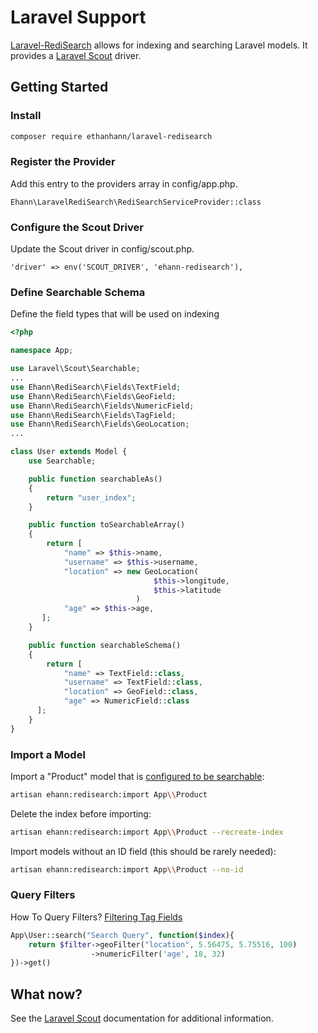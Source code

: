 # Laravel Support

[Laravel-RediSearch](https://github.com/ethanhann/Laravel-RediSearch) allows for indexing and searching Laravel models.
It provides a [Laravel Scout](https://laravel.com/docs/5.6/scout) driver.

## Getting Started

### Install

```bash
composer require ethanhann/laravel-redisearch
```

###  Register the Provider

Add this entry to the providers array in config/app.php.

```php-inline
Ehann\LaravelRediSearch\RediSearchServiceProvider::class
```

### Configure the Scout Driver

Update the Scout driver in config/scout.php.

```php-inline
'driver' => env('SCOUT_DRIVER', 'ehann-redisearch'),
```

### Define Searchable Schema

Define the field types that will be used on indexing

```php
<?php

namespace App;

use Laravel\Scout\Searchable;
...
use Ehann\RediSearch\Fields\TextField;
use Ehann\RediSearch\Fields\GeoField;
use Ehann\RediSearch\Fields\NumericField;
use Ehann\RediSearch\Fields\TagField;
use Ehann\RediSearch\Fields\GeoLocation;
...

class User extends Model {
    use Searchable;

    public function searchableAs()
    {
        return "user_index";
    }

    public function toSearchableArray()
    {
        return [
            "name" => $this->name,
            "username" => $this->username,
            "location" => new GeoLocation(
                                $this->longitude,
                                $this->latitude
                            )
            "age" => $this->age,
       ];
    }

    public function searchableSchema()
    {
        return [
            "name" => TextField::class,
            "username" => TextField::class,
            "location" => GeoField::class,
            "age" => NumericField::class
      ];
    }
}
```

### Import a Model

Import a "Product" model that is [configured to be searchable](https://laravel.com/docs/5.6/scout#configuration):

```bash
artisan ehann:redisearch:import App\\Product
```

Delete the index before importing:

```bash
artisan ehann:redisearch:import App\\Product --recreate-index
```

Import models without an ID field (this should be rarely needed):

```bash
artisan ehann:redisearch:import App\\Product --no-id
```

### Query Filters

How To Query Filters? [Filtering Tag Fields](http://www.ethanhann.com/redisearch-php/searching/#filtering-tag-fields)

```php
App\User::search("Search Query", function($index){
    return $filter->geoFilter("location", 5.56475, 5.75516, 100)
                  ->numericFilter('age', 18, 32)
})->get()
```

## What now?

See the [Laravel Scout](https://laravel.com/docs/5.6/scout) documentation for additional information.
